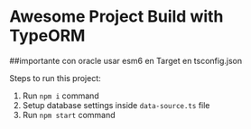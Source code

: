 # Awesome Project Build with TypeORM

##importante con oracle usar esm6 en Target en tsconfig.json


Steps to run this project:

1. Run `npm i` command
2. Setup database settings inside `data-source.ts` file
3. Run `npm start` command
